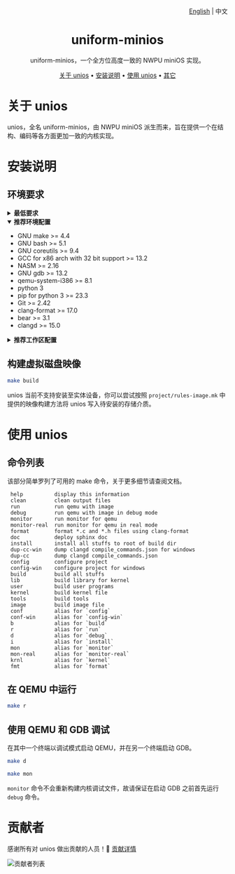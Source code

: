 <div align="right">
    <a href="./README.md">English</a> | 中文
</div>

<div align="center">

# uniform-minios

uniform-minios，一个全方位高度一致的 NWPU miniOS 实现。

[关于 unios](#关于-unios) •
[安装说明](#安装说明) •
[使用 unios](#使用-unios) •
[其它](#贡献者)

</div>

# 关于 unios

unios，全名 uniform-minios，由 NWPU miniOS 派生而来，旨在提供一个在结构、编码等各方面更加一致的内核实现。

# 安装说明

## 环境要求

<details close>

  <summary><b>最低要求</b></summary>

- GNU make >= 4.0
- GNU bash >= 5.0
- GNU coreutils >= 9.4
- GCC for x86 arch with 32 bit support >= 9.0
- NASM >= 2.0

</details>

<details open>

  <summary><b>推荐环境配置</b></summary>

- GNU make >= 4.4
- GNU bash >= 5.1
- GNU coreutils >= 9.4
- GCC for x86 arch with 32 bit support >= 13.2
- NASM >= 2.16
- GNU gdb >= 13.2
- qemu-system-i386 >= 8.1
- python 3
- pip for python 3 >= 23.3
- Git >= 2.42
- clang-format >= 17.0
- bear >= 3.1
- clangd >= 15.0

</details>

<details close>

  <summary><b>推荐工作区配置</b></summary>

- Visual Studio Code
- \[拓展] llvm-vs-code-extensions.vscode-clangd
- \[拓展] Gruntfuggly.todo-tree
- \[拓展] lextudio.restructuredtext
- \[拓展] ms-python.python
- \[拓展] usernamehw.errorlens
- \[拓展] alefragnani.Bookmarks
- \[拓展] kevinkyang.auto-comment-blocks
- \[拓展] xaver.clang-format

</details>

## 构建虚拟磁盘映像

```bash
make build
```

unios 当前不支持安装至实体设备，你可以尝试按照 `project/rules-image.mk` 中提供的映像构建方法将 unios 写入待安装的存储介质。

# 使用 unios

## 命令列表

该部分简单罗列了可用的 make 命令，关于更多细节请查阅文档。

```plain
 help          display this information
 clean         clean output files
 run           run qemu with image
 debug         run qemu with image in debug mode
 monitor       run monitor for qemu
 monitor-real  run monitor for qemu in real mode
 format        format *.c and *.h files using clang-format
 doc           deploy sphinx doc
 install       install all stuffs to root of build dir
 dup-cc-win    dump clangd compile_commands.json for windows
 dup-cc        dump clangd compile_commands.json
 config        configure project
 config-win    configure project for windows
 build         build all stuffs
 lib           build library for kernel
 user          build user programs
 kernel        build kernel file
 tools         build tools
 image         build image file
 conf          alias for `config`
 conf-win      alias for `config-win`
 b             alias for `build`
 r             alias for `run`
 d             alias for `debug`
 i             alias for `install`
 mon           alias for `monitor`
 mon-real      alias for `monitor-real`
 krnl          alias for `kernel`
 fmt           alias for `format`
```

## 在 QEMU 中运行

```sh
make r
```

## 使用 QEMU 和 GDB 调试

在其中一个终端以调试模式启动 QEMU，并在另一个终端启动 GDB。

```sh
make d
```

```sh
make mon
```

`monitor` 命令不会重新构建内核调试文件，故请保证在启动 GDB 之前首先运行 `debug` 命令。

# 贡献者

感谢所有对 unios 做出贡献的人员！🚪 [贡献详情](https://github.com/angine04/unios/graphs/contributors)

![贡献者列表](https://contributors-img.web.app/image?repo=angine04/unios&max=500)
